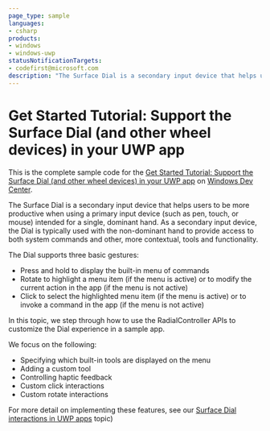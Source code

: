 ```yaml
---
page_type: sample
languages:
- csharp
products:
- windows
- windows-uwp
statusNotificationTargets:
- codefirst@microsoft.com
description: "The Surface Dial is a secondary input device that helps users to be more productive when using a primary input device."
---
```


# Get Started Tutorial: Support the Surface Dial (and other wheel devices) in your UWP app

This is the complete sample code for the [Get Started Tutorial: Support the Surface Dial (and other wheel devices) in your UWP app](https://docs.microsoft.com/windows/uwp/get-started/radialcontroller-walkthrough) on [Windows Dev Center](https://developer.microsoft.com/windows).

The Surface Dial is a secondary input device that helps users to be more productive when using a primary input device (such as pen, touch, or mouse) intended for a single, dominant hand. As a secondary input device, the Dial is typically used with the non-dominant hand to provide access to both system commands and other, more contextual, tools and functionality. 

The Dial supports three basic gestures: 
- Press and hold to display the built-in menu of commands
- Rotate to highlight a menu item (if the menu is active) or to modify the current action in the app (if the menu is not active)
- Click to select the highlighted menu item (if the menu is active) or to invoke a command in the app (if the menu is not active)

In this topic, we step through how to use the RadialController APIs to customize the Dial experience in a sample app.

We focus on the following:
* Specifying which built-in tools are displayed on the menu
* Adding a custom tool
* Controlling haptic feedback
* Custom click interactions
* Custom rotate interactions

For more detail on implementing these features, see our [Surface Dial interactions in UWP apps](https://docs.microsoft.com/en-us/windows/uwp/input-and-devices/windows-wheel-interactions) topic)
